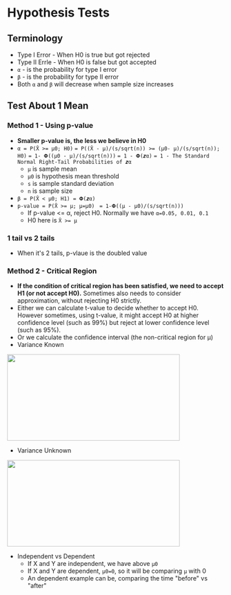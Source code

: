 # Hypothesis Tests


## Terminology
* Type I Error - When H0 is true but got rejected
* Type II Errle - When H0 is false but got accepted
* `α` - is the probability for type I error
* `β` - is the probability for type II error
* Both `α` and `β` will decrease when sample size increases

  
## Test About 1 Mean
### Method 1 - Using p-value
* <b>Smaller p-value is, the less we believe in H0</b>
* `α = P(X̄ >= μ0; H0)`
      `= P((X̄ - μ)/(s/sqrt(n)) >= (μ0- μ)/(s/sqrt(n)); H0)`
      `= 1- 𝚽((μ0 - μ)/(s/sqrt(n)))`
      `= 1 - 𝚽(𝒛α)`
      `= 1 - The Standard Normal Right-Tail Probabilities of 𝒛α`
  * `μ` is sample mean
  * `μ0` is hypothesis mean threshold
  * `s` is sample standard deviation
  * `n` is sample size
* `β = P(X̄ < μ0; H1) = 𝚽(𝒛α)`
* `p-value = P(X̄ >= μ; μ=μ0) `
          `= 1-𝚽((μ - μ0)/(s/sqrt(n)))`
  * If p-value <= α, reject H0. Normally we have `α=0.05, 0.01, 0.1`
  * H0 here is `X̄ >= μ`
  
### 1 tail vs 2 tails
* When it's 2 tails, p-vlaue is the doubled value

### Method 2 - Critical Region
* <b>If the condition of critical region has been satisfied, we need to accept H1 (or not accept H0).</b> Sometimes also needs to consider approximation, without rejecting H0 strictly.
* Either we can calculate t-value to decide whether to accept H0. However sometimes, using t-value, it might accept H0 at higher confidence level (such as 99%) but reject at lower confidence level (such as 95%).
* Or we calculate the confidence interval (the non-critical region for μ)
* Variance Known
<p align="left">
<img width="400" height="200" src="https://github.com/hanhanwu/Hanhan_Data_Science_Practice/blob/master/Applied_Statistics/Learning_Notes/images/t_test_1mean_known_var.png">
  
* Variance Unknown
<p align="left">
<img width="400" height="200" src="https://github.com/hanhanwu/Hanhan_Data_Science_Practice/blob/master/Applied_Statistics/Learning_Notes/images/t_test_1mean_unknown_var.png">
</p>

* Independent vs Dependent
  * If X and Y are independent, we have above `μ0`
  * If X and Y are dependent, `μ0=0`, so it will be comparing `μ` with 0
   * An dependent example can be, comparing the time "before" vs "after"
